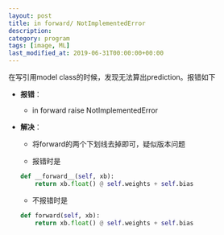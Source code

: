```yaml
---
layout: post
title: in forward/ NotImplementedError
description: 
category: program
tags: [image, ML]
last_modified_at: 2019-06-31T00:00:00+00:00
---
```



在写引用model class的时候，发现无法算出prediction。报错如下

- __报错__：

    - in forward raise NotImplementedError

- __解决__：

    - 将forward的两个下划线去掉即可，疑似版本问题

    - 报错时是
    
    ```py
    def __forward__(self, xb):
        return xb.float() @ self.weights + self.bias
    ```

    - 不报错时是

    ```py
    def forward(self, xb):
        return xb.float() @ self.weights + self.bias
    ```
